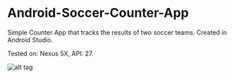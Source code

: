 # Android-Soccer-Counter-App
Simple Counter App that tracks the results of two soccer teams. Created in Android Studio.

Tested on: Nexus 5X, API: 27.

![alt tag](http://cmsweb.pl/wp-content/uploads/2018/04/quiz-app.png "Ski Jumping Quiz App")
